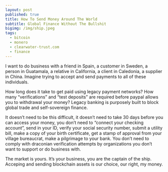 ```yaml
---
layout: post
published: true
title: How To Send Money Around The World
subtitle: Global Finance Without The Bullshit
bigimg: /img/ship.jpeg
tags:
  - bitcoin
  - monero
  - clearwater-trust.com
  - finance
---
```

I want to do business with a friend in Spain, a customer in Sweden, a person in Guatamala, a relative in California, a client in Caledonia, a supplier in China. Imagine trying to accept and send payments to all of these individuals.

How long does it take to get paid using legacy payment networks? How many “verifications” and “test deposits” are required before paypal allows you to withdrawal your money? Legacy banking is purposely built to block global trade and self-sovereign finance.

It doesn’t need to be this difficult, it doesn’t need to take 30 days before you can access your money, you don’t need to “connect your checking account”, send in your ID, verify your social security number, submit a utility bill, make a copy of your birth certificate, get a stamp of approval from your village bureaucrat, make a pilgrimage to your bank. You don’t need to comply with draconian verification attempts by organizations you don’t want to support or do business with.

The market is yours. It’s your business, you are the captain of the ship. Acceping and sending blockchain assets is our choice, our right, my money.
